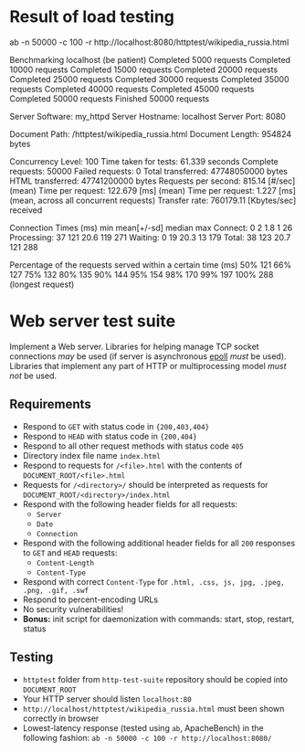Result of load testing 
======================

ab -n 50000 -c 100 -r http://localhost:8080/httptest/wikipedia_russia.html

Benchmarking localhost (be patient)
Completed 5000 requests
Completed 10000 requests
Completed 15000 requests
Completed 20000 requests
Completed 25000 requests
Completed 30000 requests
Completed 35000 requests
Completed 40000 requests
Completed 45000 requests
Completed 50000 requests
Finished 50000 requests


Server Software:        my_httpd
Server Hostname:        localhost
Server Port:            8080

Document Path:          /httptest/wikipedia_russia.html
Document Length:        954824 bytes

Concurrency Level:      100
Time taken for tests:   61.339 seconds
Complete requests:      50000
Failed requests:        0
Total transferred:      47748050000 bytes
HTML transferred:       47741200000 bytes
Requests per second:    815.14 [#/sec] (mean)
Time per request:       122.679 [ms] (mean)
Time per request:       1.227 [ms] (mean, across all concurrent requests)
Transfer rate:          760179.11 [Kbytes/sec] received

Connection Times (ms)
              min  mean[+/-sd] median   max
Connect:        0    2   1.8      1      26
Processing:    37  121  20.6    119     271
Waiting:        0   19  20.3     13     179
Total:         38  123  20.7    121     288

Percentage of the requests served within a certain time (ms)
  50%    121
  66%    127
  75%    132
  80%    135
  90%    144
  95%    154
  98%    170
  99%    197
 100%    288 (longest request)


Web server test suite
=====================

Implement a Web server. Libraries for helping manage TCP socket connections *may* be used (if server is asynchronous [epoll](https://github.com/m13253/python-asyncore-epoll) *must* be used). Libraries that implement any part of HTTP or multiprocessing model *must not* be used.

## Requirements ##

* Respond to `GET` with status code in `{200,403,404}`
* Respond to `HEAD` with status code in `{200,404}`
* Respond to all other request methods with status code `405`
* Directory index file name `index.html`
* Respond to requests for `/<file>.html` with the contents of `DOCUMENT_ROOT/<file>.html`
* Requests for `/<directory>/` should be interpreted as requests for `DOCUMENT_ROOT/<directory>/index.html`
* Respond with the following header fields for all requests:
  * `Server`
  * `Date`
  * `Connection`
* Respond with the following additional header fields for all `200` responses to `GET` and `HEAD` requests:
  * `Content-Length`
  * `Content-Type`
* Respond with correct `Content-Type` for `.html, .css, js, jpg, .jpeg, .png, .gif, .swf`
* Respond to percent-encoding URLs
* No security vulnerabilities!
* **Bonus:** init script for daemonization with commands: start, stop, restart, status

## Testing ##

* `httptest` folder from `http-test-suite` repository should be copied into `DOCUMENT_ROOT`
* Your HTTP server should listen `localhost:80`
* `http://localhost/httptest/wikipedia_russia.html` must been shown correctly in browser
* Lowest-latency response (tested using `ab`, ApacheBench) in the following fashion: `ab -n 50000 -c 100 -r http://localhost:8080/`


